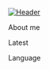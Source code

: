 [![Header](<https://github.com/ruslanbadaev01/ruslanbadaev01/blob/main/assets/6vIk%20(2).gif>)](https://github.com/ruslanbadaev01)

About me

Latest

Language
